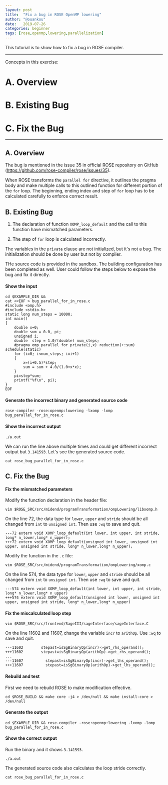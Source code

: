 ```yaml
---
layout: post
title:  "Fix a bug in ROSE OpenMP lowering"
author: "@ouankou"
date:   2019-07-26
categories: beginner
tags: [rose,openmp,lowering,parallelization]
---
```


This tutorial is to show how to fix a bug in ROSE compiler.


---

Concepts in this exercise:
# A. Overview

# B. Existing Bug

# C. Fix the Bug

---

## A. Overview

The bug is mentioned in the issue 35 in official ROSE repository on GitHub (https://github.com/rose-compiler/rose/issues/35).

When ROSE transforms the ```parallel for``` directive, it outlines the pragma body and make multiple calls to this outlined function for different portion of the ```for``` loop. The beginning, ending index and step of ```for``` loop has to be calculated carefully to enforce correct result.



## B. Existing Bug

1. The declaration of function ```XOMP_loop_default``` and the call to this function have mismatched parameters.

2. The step of ```for``` loop is calculated incorrectly.

The variables in the ```private``` clause are not initialized, but it's not a bug. The initialization should be done by user but not by compiler.

THe source code is provided in the sandbox. The building configuration has been completed as well. User could follow the steps below to expose the bug and fix it directly.

#### Show the input

```.term1
cd $EXAMPLE_DIR &&
cat <<EOF > bug_parallel_for_in_rose.c
#include <omp.h>
#include <stdio.h>
static long num_steps = 10000;
int main()
{
    double x=0;
    double sum = 0.0, pi;
    unsigned i;
    double  step = 1.0/(double) num_steps;
    #pragma omp parallel for private(i,x) reduction(+:sum) schedule(static)
    for (i=0; i<num_steps; i=i+1)
    {
        x=(i+0.5)*step;
        sum = sum + 4.0/(1.0+x*x);
    }
    pi=step*sum;
    printf("%f\n", pi);
} 
EOF
```

#### Generate the incorrect binary and generated source code

```.term1
rose-compiler -rose:openmp:lowering -lxomp -lomp bug_parallel_for_in_rose.c
```

#### Show the incorrect output

```.term1
./a.out
```

We can run the line above multiple times and could get different incorrect output but ```3.141593```. Let's see the generated source code.

```.term1
cat rose_bug_parallel_for_in_rose.c 
```


## C. Fix the Bug


#### Fix the mismatched parameters

Modify the function declaration in the header file:
```.term1
vim $ROSE_SRC/src/midend/programTransformation/ompLowering/libxomp.h
```
On the line 72, the data type for ```lower```, ```upper``` and ```stride``` should be all changed from ```int``` to ```unsigned int```. Then use ```:wq``` to save and quit.
```
---72 extern void XOMP_loop_default(int lower, int upper, int stride, long* n_lower,long* n_upper);
+++72 extern void XOMP_loop_default(unsigned int lower, unsigned int upper, unsigned int stride, long* n_lower,long* n_upper);
```

Modify the function in the ```.c``` file:
```.term1
vim $ROSE_SRC/src/midend/programTransformation/ompLowering/xomp.c
```
On the line 574, the data type for ```lower```, ```upper``` and ```stride``` should be all changed from ```int``` to ```unsigned int```. Then use ```:wq``` to save and quit.
```
---574 extern void XOMP_loop_default(int lower, int upper, int stride, long* n_lower,long* n_upper)
+++574 extern void XOMP_loop_default(unsigned int lower, unsigned int upper, unsigned int stride, long* n_lower,long* n_upper)
```


#### Fix the miscalculated loop step

```.term1
vim $ROSE_SRC/src/frontend/SageIII/sageInterface/sageInterface.C
```

On the line 11602 and 11607, change the variable ```incr``` to ```arithOp```. Use ```:wq``` to save and quit.
```
---11602        stepast=isSgBinaryOp(incr)->get_rhs_operand();
+++11602        stepast=isSgBinaryOp(arithOp)->get_rhs_operand();
...
---11607          stepast=isSgBinaryOp(incr)->get_lhs_operand();
+++11607          stepast=isSgBinaryOp(arithOp)->get_lhs_operand();
```


#### Rebuild and test

First we need to rebuild ROSE to make modification effective.
```.term1
cd $ROSE_BUILD && make core -j4 > /dev/null && make install-core > /dev/null
```

#### Generate the output
```.term1
cd $EXAMPLE_DIR && rose-compiler -rose:openmp:lowering -lxomp -lomp bug_parallel_for_in_rose.c
```

#### Show the correct output

Run the binary and it shows ```3.141593```.
```.term1
./a.out
```

The generated source code also calculates the loop stride correctly.
```.term1
cat rose_bug_parallel_for_in_rose.c 
```


